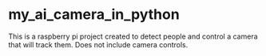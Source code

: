 # my_ai_camera_in_python
This is a raspberry pi project created to detect people and control a camera that will track them.
Does not include camera controls.
